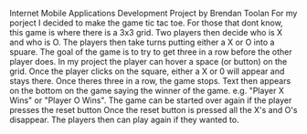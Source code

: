 Internet Mobile Applications Development Project by Brendan Toolan
For my porject I decided to make the game tic tac toe. For those that dont know, this game is where there is a 3x3 grid. 
Two players then decide who is X and who is O.
The players then take turns putting either a X or O into a spuare. 
The goal of the game is to try to get three in a row before the other player does.
In my project the player can hover a space (or button) on the grid. 
Once the player clicks on the square, either a X or 0 will appear and stays there.
Once theres three in a row, the game stops. 
Text then appears on the bottom on the game saying the winner of the game.
e.g. "Player X Wins" or "Player O Wins".
The game can be started over again if the player presses the reset button
Once the reset button is pressed all the X's and O's disappear.
The players then can play again if they wanted to.
